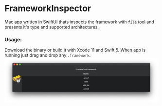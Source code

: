 # FrameworkInspector

Mac app written in SwiftUI thats inspects the framework with `file` tool and presents it's type and supported architectures. 

### Usage:

Download the binary or build it with Xcode 11 and Swift 5.
When app is running just drag and drop any `.framework`.
![](Img/FrameworkInspector.png)
